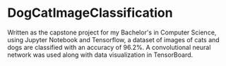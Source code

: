 # DogCatImageClassification
Written as the capstone project for my Bachelor's in Computer Science, using Jupyter Notebook and Tensorflow, a dataset of images of cats and dogs are classified with an accuracy of 96.2%. A convolutional neural network was used along with data visualization in TensorBoard.
